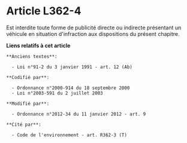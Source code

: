 # Article L362-4

Est interdite toute forme de publicité directe ou indirecte présentant un véhicule en situation d'infraction aux dispositions
du présent chapitre.

**Liens relatifs à cet article**

	**Anciens textes**:

	  - Loi n°91-2 du 3 janvier 1991 - art. 12 (Ab)

	**Codifié par**:

	  - Ordonnance n°2000-914 du 18 septembre 2000
	  - Loi n°2003-591 du 2 juillet 2003

	**Modifié par**:

	  - Ordonnance n°2012-34 du 11 janvier 2012 - art. 9

	**Cité par**:

	  - Code de l'environnement - art. R362-3 (T)

